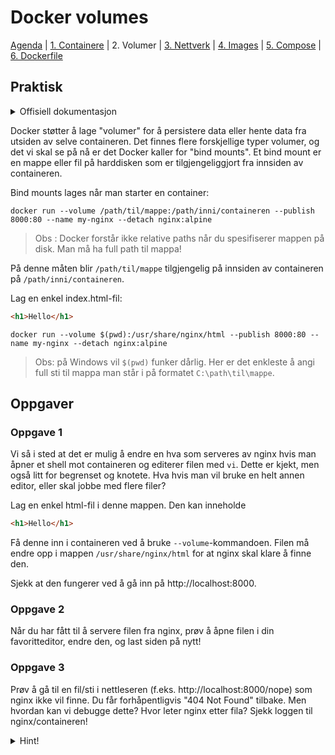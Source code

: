 # Docker volumes

[Agenda](/README.md) | [1. Containere](/containers/README.md) | 2. Volumer | [3. Nettverk](/networks/README.md) | [4. Images](/images/README.md) | [5. Compose](/compose/README.md) | [6. Dockerfile](/dockerfiles/README.md)

## Praktisk

<details>
  <summary>Offisiell dokumentasjon</summary>

  - [docker run](https://docs.docker.com/engine/reference/run/)
  - [docker logs](https://docs.docker.com/engine/reference/commandline/logs/)
</details>

Docker støtter å lage "volumer" for å persistere data eller hente data fra utsiden av selve containeren. Det finnes flere forskjellige typer volumer, og det vi skal se på nå er det Docker kaller for "bind mounts". Et bind mount er en mappe eller fil på harddisken som er tilgjengeliggjort fra innsiden av containeren.

Bind mounts lages når man starter en container:
```
docker run --volume /path/til/mappe:/path/inni/containeren --publish 8000:80 --name my-nginx --detach nginx:alpine
```

>Obs : Docker forstår ikke relative paths når du spesifiserer mappen på disk. Man må ha full path til mappa!

På denne måten blir `/path/til/mappe` tilgjengelig på innsiden av containeren på `/path/inni/containeren`.

Lag en enkel index.html-fil:
```html
<h1>Hello</h1>
```

```
docker run --volume $(pwd):/usr/share/nginx/html --publish 8000:80 --name my-nginx --detach nginx:alpine
```
>Obs: på Windows vil `$(pwd)` funker dårlig. Her er det enkleste å angi full sti til mappa man står i på formatet `C:\path\til\mappe`.

## Oppgaver

### Oppgave 1

Vi så i sted at det er mulig å endre en hva som serveres av nginx hvis man åpner et shell mot containeren og editerer filen med `vi`. Dette er kjekt, men også litt for begrenset og knotete. Hva hvis man vil bruke en helt annen editor, eller skal jobbe med flere filer?

Lag en enkel html-fil i denne mappen. Den kan inneholde
```html
<h1>Hello</h1>
```

Få denne inn i containeren ved å bruke `--volume`-kommandoen. Filen må endre opp i mappen `/usr/share/nginx/html` for at nginx skal klare å finne den.

Sjekk at den fungerer ved å gå inn på http://localhost:8000.

### Oppgave 2

Når du har fått til å servere filen fra nginx, prøv å åpne filen i din favoritteditor, endre den, og last siden på nytt!

### Oppgave 3

Prøv å gå til en fil/sti i nettleseren (f.eks. http://localhost:8000/nope) som nginx ikke vil finne. Du får forhåpentligvis "404 Not Found" tilbake. Men hvordan kan vi debugge dette? Hvor leter nginx etter fila? Sjekk loggen til nginx/containeren!

<details>
  <summary>Hint!</summary>
  Docker har en kommando vi ikke har sett på enda som heter `docker logs`. `docker logs [container-navn]` gir deg output fra selve containeren, og hvis ting er satt opp riktig betyr gjerne dette programmet som startes i containeren
</details>

